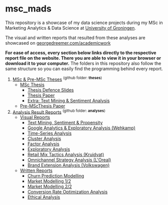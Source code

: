 # msc_mads
This repository is a showcase of my data science projects during my MSc in Marketing Analytics &amp; Data Science at [University of Groningen](https://www.rug.nl).

The visual and written reports that resulted from these analyses are showcased on [georgedreemer.com/academicwork](https://www.georgedreemer.com/academicwork)

**For ease of access, every section below links directly to the respective report file on the website. There you are able to view it in your browser or download it to your computer.** The folders in this repository also follow the same structure so you can easily find the programming behind every report.

1. <a href="https://www.georgedreemer.com/academicwork/#theses" target="_blank">MSc & Pre-MSc Theses</a> <sup>(github folder: **theses**)</sup>
   - <a href="https://www.georgedreemer.com/academicwork/#msc-thesis" target="_blank">MSc Thesis</a>
     - <a href="https://www.georgedreemer.com/academicwork/#msc-thesis-slides" target="_blank">Thesis Defence Slides</a>
     - <a href="https://www.georgedreemer.com/academicwork/#msc-thesis-paper" target="_blank">Thesis Paper</a>
     - <a href="https://www.georgedreemer.com/academicwork/#msc-thesis-extra" target="_blank">Extra: Text Mining & Sentiment Analysis</a>
   - <a href="https://www.georgedreemer.com/academicwork/#premsc-thesis-paper" target="_blank">Pre-MSc​ Thesis​​​​​​ Paper</a>
2. <a href="https://www.georgedreemer.com/academicwork/#analysis-result-reports" target="_blank">Analysis Result Reports</a> <sup>(github folder: **analyses**)</sup>
   - <a href="https://www.georgedreemer.com/academicwork/#visual-reports" target="_blank">Visual Reports</a>
     - <a href="https://www.georgedreemer.com/academicwork/#text-mining" target="_blank">Text Mining, Sentiment & Propensity</a>
     - <a href="https://www.georgedreemer.com/academicwork/#google-analytics" target="_blank">Google Analytics & Exploratory Analysis (Wehkamp)</a>
     - <a href="https://www.georgedreemer.com/academicwork/#time-series" target="_blank">Time-Series Analysis</a>
     - <a href="https://www.georgedreemer.com/academicwork/#cluster-analysis" target="_blank">Cluster Analysis</a>
     - <a href="https://www.georgedreemer.com/academicwork/#factor-analysis" target="_blank">Factor Analysis</a>
     - <a href="https://www.georgedreemer.com/academicwork/#exploratory-analysis" target="_blank">Exploratory Analysis</a>
     - <a href="https://www.georgedreemer.com/academicwork/#retailmixtactics-analysis" target="_blank">Retail Mix Tactics Analysis (Kruidvat)</a>
     - <a href="https://www.georgedreemer.com/academicwork/#omnichannelstrategy-analysis" target="_blank">Omnichannel Strategy Analysis (L'Oreal)</a>
     - <a href="https://www.georgedreemer.com/academicwork/#brandextension-analysis" target="_blank">Brand Extension Analysis (Volkswagen)</a>
   - <a href="https://www.georgedreemer.com/academicwork/#written-reports" target="_blank">Written Reports</a>
     - <a href="https://www.georgedreemer.com/academicwork/#churnprediction-modelling" target="_blank">Churn Prediction Modelling</a>
     - <a href="https://www.georgedreemer.com/academicwork/#market-modelling1" target="_blank">Market Modelling 1/2</a>
     - <a href="https://www.georgedreemer.com/academicwork/#market-modelling2" target="_blank">Market Modelling 2/2</a>
     - <a href="https://www.georgedreemer.com/academicwork/#conversionrateoptimization-analysis" target="_blank">Conversion Rate Optimization Analysis</a>
     - <a href="https://www.georgedreemer.com/academicwork/#ethical-analysis" target="_blank">Ethical Analysis</a>
